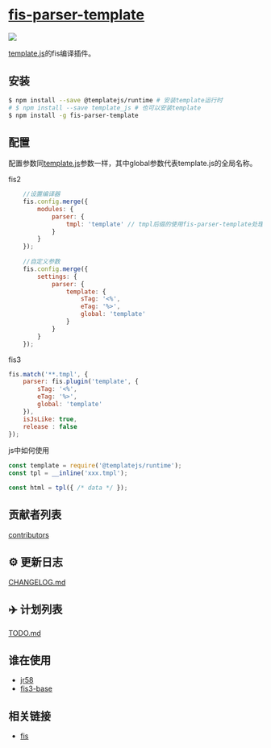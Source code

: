 # [fis-parser-template](https://github.com/yanhaijing/template.js/blob/master/packages/fis-parser-template)
[![](https://img.shields.io/badge/Powered%20by-jslib%20base-brightgreen.svg)](https://github.com/yanhaijing/jslib-base)

[template.js](https://github.com/yanhaijing/template.js)的fis编译插件。

## 安装

```bash
$ npm install --save @templatejs/runtime # 安装template运行时
# $ npm install --save template_js # 也可以安装template
$ npm install -g fis-parser-template
```

## 配置
配置参数同[template.js](https://github.com/yanhaijing/template.js/blob/master/doc/api.md#templateconfig)参数一样，其中global参数代表template.js的全局名称。

fis2

``` js
    //设置编译器
    fis.config.merge({
        modules: {
            parser: {
                tmpl: 'template' // tmpl后缀的使用fis-parser-template处理
            }
        }
    });
	
	//自定义参数
    fis.config.merge({
        settings: {
            parser: {
                template: {
                    sTag: '<%',
                    eTag: '%>',
                    global: 'template'
                }
            }
        }
    });
```
fis3

```js
fis.match('**.tmpl', {
    parser: fis.plugin('template', {
        sTag: '<%',
        eTag: '%>',
        global: 'template'
    }),
    isJsLike: true,
    release : false
});
```

js中如何使用

```js
const template = require('@templatejs/runtime');
const tpl = __inline('xxx.tmpl');

const html = tpl({ /* data */ });
```

## 贡献者列表

[contributors](https://github.com/yanhaijing/template.js/graphs/contributors)

## :gear: 更新日志
[CHANGELOG.md](https://github.com/yanhaijing/template.js/blob/master/CHANGELOG.md)

## :airplane: 计划列表
[TODO.md](https://github.com/yanhaijing/template.js/blob/master/TODO.md)

## 谁在使用

- [jr58](https://github.com/mengxiangrui/jr58)
- [fis3-base](https://github.com/yanhaijing/fis3-base)

## 相关链接

- [fis](http://fis.baidu.com/)